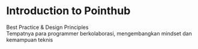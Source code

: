 <h1 class="font-extrabold">Introduction to <span class="text-green-500">Pointhub</span></h1>

<div>
  
  <p class="text-sm -mt-10 font-bold text-gray-300 px-2 py-1 rounded cursor-pointer">
    <span class="text-3xl font-bold text-gray-400 px-2 py-1 rounded cursor-pointer">
      Best Practice & Design Principles
    </span>
    <br/>
    Tempatnya para programmer berkolaborasi, mengembangkan mindset dan kemampuan teknis
  </p>
</div>

<!--
Time: 03:00

- Martien dari Pointhub
- Topic Best Practice dan Design Principles
- Berdasarkan dari pengalaman dan fakta dilapangan banyak kegagalan dalam pembuatan code 
- Sehingga diperlukannya penerapan tersebut
-->
